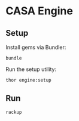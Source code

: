 # CASA Engine

## Setup

Install gems via Bundler:

```
bundle
```

Run the setup utility:

```
thor engine:setup
```

## Run

```
rackup
```